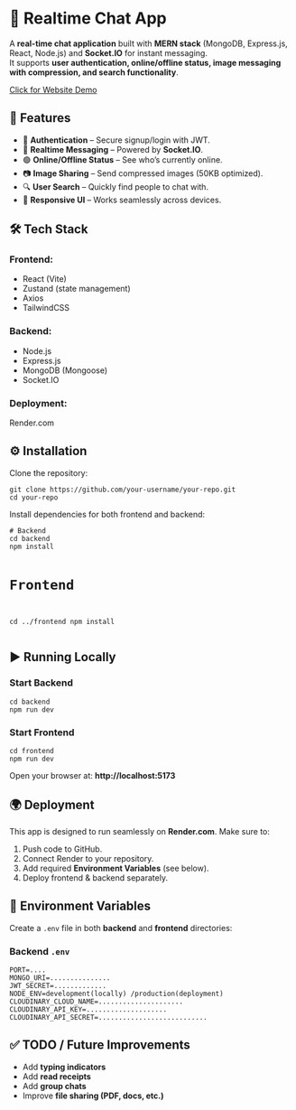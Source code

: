 

  <h1>💬 Realtime Chat App</h1>
  <p>
    A <b>real-time chat application</b> built with <b>MERN stack</b> (MongoDB, Express.js, React, Node.js) 
    and <b>Socket.IO</b> for instant messaging.<br>
    It supports <b>user authentication, online/offline status, image messaging with compression, and search functionality</b>.
  </p>
  <a href="https://chatty-try6.onrender.com">Click for Website Demo</a>

  <h2>🚀 Features</h2>
  <ul>
    <li>🔐 <b>Authentication</b> – Secure signup/login with JWT.</li>
    <li>💬 <b>Realtime Messaging</b> – Powered by <b>Socket.IO</b>.</li>
    <li>🟢 <b>Online/Offline Status</b> – See who’s currently online.</li>
    <li>📷 <b>Image Sharing</b> – Send compressed images (50KB optimized).</li>
    <li>🔍 <b>User Search</b> – Quickly find people to chat with.</li>
    <li>📱 <b>Responsive UI</b> – Works seamlessly across devices.</li>
  </ul>

  <h2>🛠️ Tech Stack</h2>
  <h3>Frontend:</h3>
  <ul>
    <li>React (Vite)</li>
    <li>Zustand (state management)</li>
    <li>Axios</li>
    <li>TailwindCSS</li>
  </ul>

  <h3>Backend:</h3>
  <ul>
    <li>Node.js</li>
    <li>Express.js</li>
    <li>MongoDB (Mongoose)</li>
    <li>Socket.IO</li>
  </ul>

  <h3>Deployment:</h3>
  <p>Render.com</p>

  <h2>⚙️ Installation</h2>
  <p>Clone the repository:</p>
  <pre><code>git clone https://github.com/your-username/your-repo.git
cd your-repo</code></pre>

  <p>Install dependencies for both frontend and backend:</p>
  <pre><code># Backend
cd backend
npm install

# Frontend
cd ../frontend
npm install</code></pre>

  <h2>▶️ Running Locally</h2>
  <h3>Start Backend</h3>
  <pre><code>cd backend
npm run dev</code></pre>

  <h3>Start Frontend</h3>
  <pre><code>cd frontend
npm run dev</code></pre>

  <p>Open your browser at: <b>http://localhost:5173</b></p>

  <h2>🌍 Deployment</h2>
  <p>
    This app is designed to run seamlessly on <b>Render.com</b>.
    Make sure to:
  </p>
  <ol>
    <li>Push code to GitHub.</li>
    <li>Connect Render to your repository.</li>
    <li>Add required <b>Environment Variables</b> (see below).</li>
    <li>Deploy frontend & backend separately.</li>
  </ol>

  <h2>🔑 Environment Variables</h2>
  <p>Create a <code>.env</code> file in both <b>backend</b> and <b>frontend</b> directories:</p>

  <h3>Backend <code>.env</code></h3>
  <pre><code>PORT=....
MONGO_URI=...............
JWT_SECRET=.............
NODE_ENV=development(locally) /production(deployment)
CLOUDINARY_CLOUD_NAME=.....................
CLOUDINARY_API_KEY=....................
CLOUDINARY_API_SECRET=...........................
</code></pre>

 

  <h2>✅ TODO / Future Improvements</h2>
  <ul>
    <li>Add <b>typing indicators</b></li>
    <li>Add <b>read receipts</b></li>
    <li>Add <b>group chats</b></li>
    <li>Improve <b>file sharing (PDF, docs, etc.)</b></li>
  </ul>

</body>
</html>
